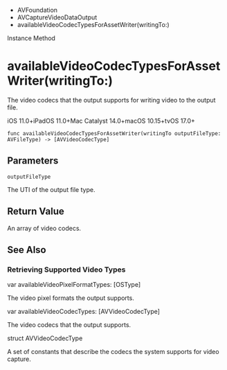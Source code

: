 

- AVFoundation
- AVCaptureVideoDataOutput
-  availableVideoCodecTypesForAssetWriter(writingTo:) 

Instance Method

# availableVideoCodecTypesForAssetWriter(writingTo:)

The video codecs that the output supports for writing video to the output file.

iOS 11.0+iPadOS 11.0+Mac Catalyst 14.0+macOS 10.15+tvOS 17.0+

``` source
func availableVideoCodecTypesForAssetWriter(writingTo outputFileType: AVFileType) -> [AVVideoCodecType]
```

## Parameters 

`outputFileType`  

The UTI of the output file type.

## Return Value

An array of video codecs.

## See Also

### Retrieving Supported Video Types

var availableVideoPixelFormatTypes: [OSType]

The video pixel formats the output supports.

var availableVideoCodecTypes: [AVVideoCodecType]

The video codecs that the output supports.

struct AVVideoCodecType

A set of constants that describe the codecs the system supports for video capture.

